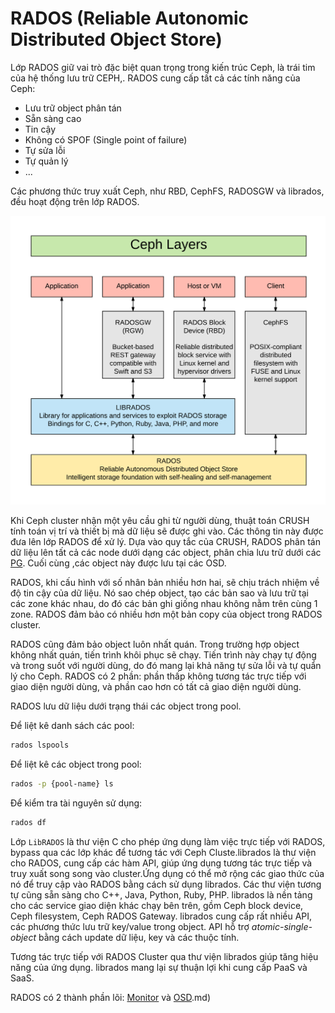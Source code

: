 # RADOS (Reliable Autonomic Distributed Object Store)

Lớp RADOS giữ vai trò đặc biệt quan trọng trong kiến trúc Ceph, là trái tim của hệ thống lưu trữ CEPH,. RADOS cung cấp tất cả các tính năng của Ceph:
- Lưu trữ object phân tán
- Sẵn sàng cao
- Tin cậy
- Không có SPOF (Single point of failure)
- Tự sửa lỗi
- Tự quản lý
- ...

Các phương thức truy xuất Ceph, như RBD, CephFS, RADOSGW và librados, đều hoạt động trên lớp RADOS.

<p align="center">
<img src="../../images/rados.png">
</p>

Khi Ceph cluster nhận một yêu cầu ghi từ người dùng, thuật toán CRUSH tính toán vị trí và thiết bị mà dữ liệu sẽ được ghi vào. Các thông tin này được đưa lên lớp RADOS để xử lý. Dựa vào quy tắc của CRUSH, RADOS phân tán dữ liệu lên tất cả các node dưới dạng các object, phân chia lưu trữ dưới các [PG](pg.md). Cuối cùng ,các object này được lưu tại các OSD.

RADOS, khi cấu hình với số nhân bản nhiều hơn hai, sẽ chịu trách nhiệm về độ tin cậy của dữ liệu. Nó sao chép object, tạo các bản sao và lưu trữ tại các zone khác nhau, do đó các bản ghi giống nhau không nằm trên cùng 1 zone. RADOS đảm bảo có nhiều hơn một bản copy của object trong RADOS cluster.

RADOS cũng đảm bảo object luôn nhất quán. Trong trường hợp object không nhất quán, tiến trình khôi phục sẽ chạy. Tiến trình này chạy tự động và trong suốt với người dùng, do đó mang lại khả năng tự sửa lỗi và tự quẩn lý cho Ceph. RADOS có 2 phần: phần thấp không tương tác trực tiếp với giao diện người dùng, và phần cao hơn có tất cả giao diện người dùng.

RADOS lưu dữ liệu dưới trạng thái các object trong pool. 

Để liệt kê danh sách các pool:
```sh
rados lspools
```

Để liệt kê các object trong pool:
```sh
rados -p {pool-name} ls
```

Để kiểm tra tài nguyên sử dụng:
```sh
rados df
```

Lớp `LibRADOS` là thư viện C cho phép ứng dụng làm việc trực tiếp với RADOS, bypass qua các lớp khác để tương tác với Ceph Cluste.librados là thư viện cho RADOS, cung cấp các hàm API, giúp ứng dụng tương tác trực tiếp và truy xuất song song vào cluster.Ứng dụng có thể mở rộng các giao thức của nó để truy cập vào RADOS bằng cách sử dụng librados. Các thư viện tương tự cũng sẵn sàng cho C++, Java, Python, Ruby, PHP. librados là nền tảng cho các service giao diện khác chạy bên trên, gồm Ceph block device, Ceph filesystem, Ceph RADOS Gateway. librados cung cấp rất nhiều API, các phương thức lưu trữ key/value trong object. API hỗ trợ *atomic-single-object* bằng cách update dữ liệu, key và các thuộc tính.

Tương tác trực tiếp với RADOS Cluster qua thư viện librados giúp tăng hiệu năng của ứng dụng. librados mang lại sự thuận lợi khi cung cấp PaaS và SaaS.

RADOS có 2 thành phần lõi: [Monitor](ceph-mon.md) và [OSD](osd).md)